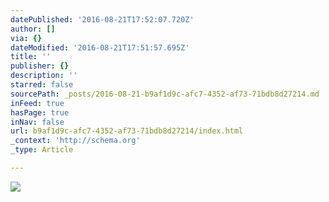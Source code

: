 ```yaml
---
datePublished: '2016-08-21T17:52:07.720Z'
author: []
via: {}
dateModified: '2016-08-21T17:51:57.695Z'
title: ''
publisher: {}
description: ''
starred: false
sourcePath: _posts/2016-08-21-b9af1d9c-afc7-4352-af73-71bdb8d27214.md
inFeed: true
hasPage: true
inNav: false
url: b9af1d9c-afc7-4352-af73-71bdb8d27214/index.html
_context: 'http://schema.org'
_type: Article

---
```

![](https://the-grid-user-content.s3-us-west-2.amazonaws.com/24476981-9fc9-48a7-bc8f-583b8045950f.jpg)
